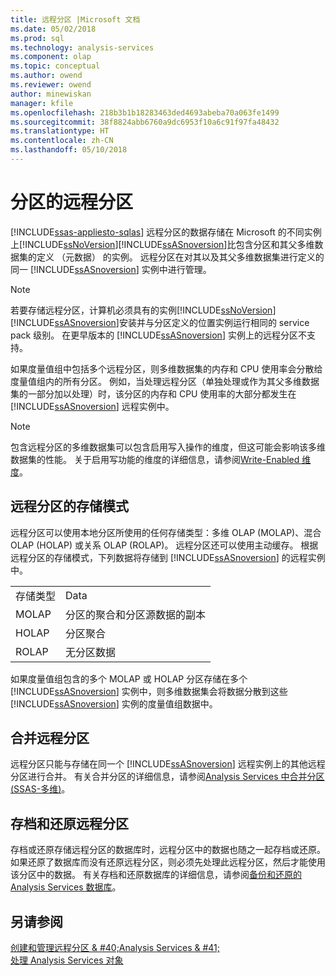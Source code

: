 ```yaml
---
title: 远程分区 |Microsoft 文档
ms.date: 05/02/2018
ms.prod: sql
ms.technology: analysis-services
ms.component: olap
ms.topic: conceptual
ms.author: owend
ms.reviewer: owend
author: minewiskan
manager: kfile
ms.openlocfilehash: 218b3b1b18283463ded4693abeba70a063fe1499
ms.sourcegitcommit: 38f8824abb6760a9dc6953f10a6c91f97fa48432
ms.translationtype: HT
ms.contentlocale: zh-CN
ms.lasthandoff: 05/10/2018
---
```

# <a name="partitions---remote-partitions"></a>分区的远程分区
[!INCLUDE[ssas-appliesto-sqlas](../../includes/ssas-appliesto-sqlas.md)]
  远程分区的数据存储在 Microsoft 的不同实例上[!INCLUDE[ssNoVersion](../../includes/ssnoversion-md.md)][!INCLUDE[ssASnoversion](../../includes/ssasnoversion-md.md)]比包含分区和其父多维数据集的定义 （元数据） 的实例。 远程分区在对其以及其父多维数据集进行定义的同一 [!INCLUDE[ssASnoversion](../../includes/ssasnoversion-md.md)] 实例中进行管理。  
  
> [!NOTE]  
>  若要存储远程分区，计算机必须具有的实例[!INCLUDE[ssNoVersion](../../includes/ssnoversion-md.md)][!INCLUDE[ssASnoversion](../../includes/ssasnoversion-md.md)]安装并与分区定义的位置实例运行相同的 service pack 级别。 在更早版本的 [!INCLUDE[ssASnoversion](../../includes/ssasnoversion-md.md)] 实例上的远程分区不支持。  
  
 如果度量值组中包括多个远程分区，则多维数据集的内存和 CPU 使用率会分散给度量值组内的所有分区。 例如，当处理远程分区（单独处理或作为其父多维数据集的一部分加以处理）时，该分区的内存和 CPU 使用率的大部分都发生在 [!INCLUDE[ssASnoversion](../../includes/ssasnoversion-md.md)] 远程实例中。  
  
> [!NOTE]  
>  包含远程分区的多维数据集可以包含启用写入操作的维度，但这可能会影响该多维数据集的性能。 关于启用写功能的维度的详细信息，请参阅[Write-Enabled 维度](../../analysis-services/multidimensional-models-olap-logical-dimension-objects/write-enabled-dimensions.md)。  
  
## <a name="storage-modes-for-remote-partitions"></a>远程分区的存储模式  
 远程分区可以使用本地分区所使用的任何存储类型：多维 OLAP (MOLAP)、混合 OLAP (HOLAP) 或关系 OLAP (ROLAP)。 远程分区还可以使用主动缓存。 根据远程分区的存储模式，下列数据将存储到 [!INCLUDE[ssASnoversion](../../includes/ssasnoversion-md.md)] 的远程实例中。  
  
|||  
|-|-|  
|存储类型|Data|  
|MOLAP|分区的聚合和分区源数据的副本|  
|HOLAP|分区聚合|  
|ROLAP|无分区数据|  
  
 如果度量值组包含的多个 MOLAP 或 HOLAP 分区存储在多个 [!INCLUDE[ssASnoversion](../../includes/ssasnoversion-md.md)] 实例中，则多维数据集会将数据分散到这些 [!INCLUDE[ssASnoversion](../../includes/ssasnoversion-md.md)] 实例的度量值组数据中。  
  
## <a name="merging-remote-partitions"></a>合并远程分区  
 远程分区只能与存储在同一个 [!INCLUDE[ssASnoversion](../../includes/ssasnoversion-md.md)] 远程实例上的其他远程分区进行合并。 有关合并分区的详细信息，请参阅[Analysis Services 中合并分区&#40;SSAS-多维&#41;](../../analysis-services/multidimensional-models/merge-partitions-in-analysis-services-ssas-multidimensional.md)。  
  
## <a name="archiving-and-restoring-remote-partitions"></a>存档和还原远程分区  
 存档或还原存储远程分区的数据库时，远程分区中的数据也随之一起存档或还原。 如果还原了数据库而没有还原远程分区，则必须先处理此远程分区，然后才能使用该分区中的数据。 有关存档和还原数据库的详细信息，请参阅[备份和还原的 Analysis Services 数据库](../../analysis-services/multidimensional-models/backup-and-restore-of-analysis-services-databases.md)。  
  
## <a name="see-also"></a>另请参阅  
 [创建和管理远程分区 & #40;Analysis Services & #41;](../../analysis-services/multidimensional-models/create-and-manage-a-remote-partition-analysis-services.md)   
 [处理 Analysis Services 对象](../../analysis-services/multidimensional-models/processing-analysis-services-objects.md)  
  
  
